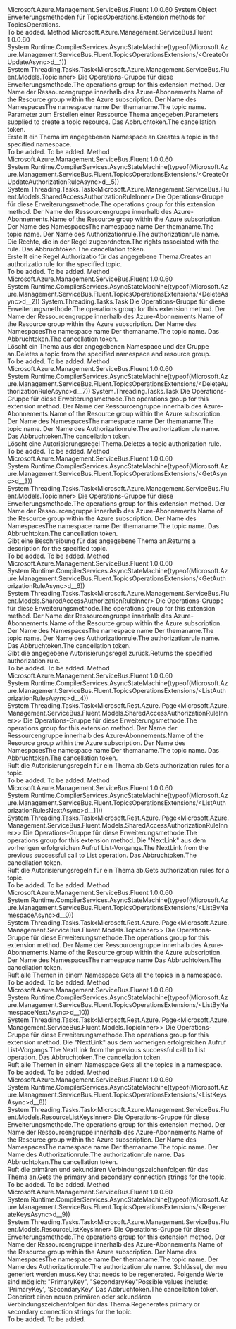<Type Name="TopicsOperationsExtensions" FullName="Microsoft.Azure.Management.ServiceBus.Fluent.TopicsOperationsExtensions">
  <TypeSignature Language="C#" Value="public static class TopicsOperationsExtensions" />
  <TypeSignature Language="ILAsm" Value=".class public auto ansi abstract sealed beforefieldinit TopicsOperationsExtensions extends System.Object" />
  <TypeSignature Language="DocId" Value="T:Microsoft.Azure.Management.ServiceBus.Fluent.TopicsOperationsExtensions" />
  <TypeSignature Language="VB.NET" Value="Public Module TopicsOperationsExtensions" />
  <TypeSignature Language="F#" Value="type TopicsOperationsExtensions = class" />
  <AssemblyInfo>
    <AssemblyName>Microsoft.Azure.Management.ServiceBus.Fluent</AssemblyName>
    <AssemblyVersion>1.0.0.60</AssemblyVersion>
  </AssemblyInfo>
  <Base>
    <BaseTypeName>System.Object</BaseTypeName>
  </Base>
  <Interfaces />
  <Docs>
    <summary>
            <span data-ttu-id="acc15-101">Erweiterungsmethoden für TopicsOperations.</span><span class="sxs-lookup"><span data-stu-id="acc15-101">Extension methods for TopicsOperations.</span></span>
            </summary>
    <remarks>To be added.</remarks>
  </Docs>
  <Members>
    <Member MemberName="CreateOrUpdateAsync">
      <MemberSignature Language="C#" Value="public static System.Threading.Tasks.Task&lt;Microsoft.Azure.Management.ServiceBus.Fluent.Models.TopicInner&gt; CreateOrUpdateAsync (this Microsoft.Azure.Management.ServiceBus.Fluent.ITopicsOperations operations, string resourceGroupName, string namespaceName, string topicName, Microsoft.Azure.Management.ServiceBus.Fluent.Models.TopicInner parameters, System.Threading.CancellationToken cancellationToken = null);" />
      <MemberSignature Language="ILAsm" Value=".method public static hidebysig class System.Threading.Tasks.Task`1&lt;class Microsoft.Azure.Management.ServiceBus.Fluent.Models.TopicInner&gt; CreateOrUpdateAsync(class Microsoft.Azure.Management.ServiceBus.Fluent.ITopicsOperations operations, string resourceGroupName, string namespaceName, string topicName, class Microsoft.Azure.Management.ServiceBus.Fluent.Models.TopicInner parameters, valuetype System.Threading.CancellationToken cancellationToken) cil managed" />
      <MemberSignature Language="DocId" Value="M:Microsoft.Azure.Management.ServiceBus.Fluent.TopicsOperationsExtensions.CreateOrUpdateAsync(Microsoft.Azure.Management.ServiceBus.Fluent.ITopicsOperations,System.String,System.String,System.String,Microsoft.Azure.Management.ServiceBus.Fluent.Models.TopicInner,System.Threading.CancellationToken)" />
      <MemberSignature Language="F#" Value="static member CreateOrUpdateAsync : Microsoft.Azure.Management.ServiceBus.Fluent.ITopicsOperations * string * string * string * Microsoft.Azure.Management.ServiceBus.Fluent.Models.TopicInner * System.Threading.CancellationToken -&gt; System.Threading.Tasks.Task&lt;Microsoft.Azure.Management.ServiceBus.Fluent.Models.TopicInner&gt;" Usage="Microsoft.Azure.Management.ServiceBus.Fluent.TopicsOperationsExtensions.CreateOrUpdateAsync (operations, resourceGroupName, namespaceName, topicName, parameters, cancellationToken)" />
      <MemberType>Method</MemberType>
      <AssemblyInfo>
        <AssemblyName>Microsoft.Azure.Management.ServiceBus.Fluent</AssemblyName>
        <AssemblyVersion>1.0.0.60</AssemblyVersion>
      </AssemblyInfo>
      <Attributes>
        <Attribute>
          <AttributeName>System.Runtime.CompilerServices.AsyncStateMachine(typeof(Microsoft.Azure.Management.ServiceBus.Fluent.TopicsOperationsExtensions/&lt;CreateOrUpdateAsync&gt;d__1))</AttributeName>
        </Attribute>
      </Attributes>
      <ReturnValue>
        <ReturnType>System.Threading.Tasks.Task&lt;Microsoft.Azure.Management.ServiceBus.Fluent.Models.TopicInner&gt;</ReturnType>
      </ReturnValue>
      <Parameters>
        <Parameter Name="operations" Type="Microsoft.Azure.Management.ServiceBus.Fluent.ITopicsOperations" RefType="this" />
        <Parameter Name="resourceGroupName" Type="System.String" />
        <Parameter Name="namespaceName" Type="System.String" />
        <Parameter Name="topicName" Type="System.String" />
        <Parameter Name="parameters" Type="Microsoft.Azure.Management.ServiceBus.Fluent.Models.TopicInner" />
        <Parameter Name="cancellationToken" Type="System.Threading.CancellationToken" />
      </Parameters>
      <Docs>
        <param name="operations">
            <span data-ttu-id="acc15-102">Die Operations-Gruppe für diese Erweiterungsmethode.</span><span class="sxs-lookup"><span data-stu-id="acc15-102">The operations group for this extension method.</span></span>
            </param>
        <param name="resourceGroupName">
            <span data-ttu-id="acc15-103">Der Name der Ressourcengruppe innerhalb des Azure-Abonnements.</span><span class="sxs-lookup"><span data-stu-id="acc15-103">Name of the Resource group within the Azure subscription.</span></span>
            </param>
        <param name="namespaceName">
            <span data-ttu-id="acc15-104">Der Name des Namespaces</span><span class="sxs-lookup"><span data-stu-id="acc15-104">The namespace name</span></span>
            </param>
        <param name="topicName">
            <span data-ttu-id="acc15-105">Der themaname.</span><span class="sxs-lookup"><span data-stu-id="acc15-105">The topic name.</span></span>
            </param>
        <param name="parameters">
            <span data-ttu-id="acc15-106">Parameter zum Erstellen einer Ressource Thema angegeben.</span><span class="sxs-lookup"><span data-stu-id="acc15-106">Parameters supplied to create a topic resource.</span></span>
            </param>
        <param name="cancellationToken">
            <span data-ttu-id="acc15-107">Das Abbruchtoken.</span><span class="sxs-lookup"><span data-stu-id="acc15-107">The cancellation token.</span></span>
            </param>
        <summary>
            <span data-ttu-id="acc15-108">Erstellt ein Thema im angegebenen Namespace an.</span><span class="sxs-lookup"><span data-stu-id="acc15-108">Creates a topic in the specified namespace.</span></span>
            <see href="https://msdn.microsoft.com/en-us/library/azure/mt639409.aspx" /></summary>
        <returns>To be added.</returns>
        <remarks>To be added.</remarks>
      </Docs>
    </Member>
    <Member MemberName="CreateOrUpdateAuthorizationRuleAsync">
      <MemberSignature Language="C#" Value="public static System.Threading.Tasks.Task&lt;Microsoft.Azure.Management.ServiceBus.Fluent.Models.SharedAccessAuthorizationRuleInner&gt; CreateOrUpdateAuthorizationRuleAsync (this Microsoft.Azure.Management.ServiceBus.Fluent.ITopicsOperations operations, string resourceGroupName, string namespaceName, string topicName, string authorizationRuleName, System.Collections.Generic.IList&lt;Nullable&lt;Microsoft.Azure.Management.ServiceBus.Fluent.Models.AccessRights&gt;&gt; rights, System.Threading.CancellationToken cancellationToken = null);" />
      <MemberSignature Language="ILAsm" Value=".method public static hidebysig class System.Threading.Tasks.Task`1&lt;class Microsoft.Azure.Management.ServiceBus.Fluent.Models.SharedAccessAuthorizationRuleInner&gt; CreateOrUpdateAuthorizationRuleAsync(class Microsoft.Azure.Management.ServiceBus.Fluent.ITopicsOperations operations, string resourceGroupName, string namespaceName, string topicName, string authorizationRuleName, class System.Collections.Generic.IList`1&lt;valuetype System.Nullable`1&lt;valuetype Microsoft.Azure.Management.ServiceBus.Fluent.Models.AccessRights&gt;&gt; rights, valuetype System.Threading.CancellationToken cancellationToken) cil managed" />
      <MemberSignature Language="DocId" Value="M:Microsoft.Azure.Management.ServiceBus.Fluent.TopicsOperationsExtensions.CreateOrUpdateAuthorizationRuleAsync(Microsoft.Azure.Management.ServiceBus.Fluent.ITopicsOperations,System.String,System.String,System.String,System.String,System.Collections.Generic.IList{System.Nullable{Microsoft.Azure.Management.ServiceBus.Fluent.Models.AccessRights}},System.Threading.CancellationToken)" />
      <MemberSignature Language="F#" Value="static member CreateOrUpdateAuthorizationRuleAsync : Microsoft.Azure.Management.ServiceBus.Fluent.ITopicsOperations * string * string * string * string * System.Collections.Generic.IList&lt;Nullable&lt;Microsoft.Azure.Management.ServiceBus.Fluent.Models.AccessRights&gt;&gt; * System.Threading.CancellationToken -&gt; System.Threading.Tasks.Task&lt;Microsoft.Azure.Management.ServiceBus.Fluent.Models.SharedAccessAuthorizationRuleInner&gt;" Usage="Microsoft.Azure.Management.ServiceBus.Fluent.TopicsOperationsExtensions.CreateOrUpdateAuthorizationRuleAsync (operations, resourceGroupName, namespaceName, topicName, authorizationRuleName, rights, cancellationToken)" />
      <MemberType>Method</MemberType>
      <AssemblyInfo>
        <AssemblyName>Microsoft.Azure.Management.ServiceBus.Fluent</AssemblyName>
        <AssemblyVersion>1.0.0.60</AssemblyVersion>
      </AssemblyInfo>
      <Attributes>
        <Attribute>
          <AttributeName>System.Runtime.CompilerServices.AsyncStateMachine(typeof(Microsoft.Azure.Management.ServiceBus.Fluent.TopicsOperationsExtensions/&lt;CreateOrUpdateAuthorizationRuleAsync&gt;d__5))</AttributeName>
        </Attribute>
      </Attributes>
      <ReturnValue>
        <ReturnType>System.Threading.Tasks.Task&lt;Microsoft.Azure.Management.ServiceBus.Fluent.Models.SharedAccessAuthorizationRuleInner&gt;</ReturnType>
      </ReturnValue>
      <Parameters>
        <Parameter Name="operations" Type="Microsoft.Azure.Management.ServiceBus.Fluent.ITopicsOperations" RefType="this" />
        <Parameter Name="resourceGroupName" Type="System.String" />
        <Parameter Name="namespaceName" Type="System.String" />
        <Parameter Name="topicName" Type="System.String" />
        <Parameter Name="authorizationRuleName" Type="System.String" />
        <Parameter Name="rights" Type="System.Collections.Generic.IList&lt;System.Nullable&lt;Microsoft.Azure.Management.ServiceBus.Fluent.Models.AccessRights&gt;&gt;" />
        <Parameter Name="cancellationToken" Type="System.Threading.CancellationToken" />
      </Parameters>
      <Docs>
        <param name="operations">
            <span data-ttu-id="acc15-109">Die Operations-Gruppe für diese Erweiterungsmethode.</span><span class="sxs-lookup"><span data-stu-id="acc15-109">The operations group for this extension method.</span></span>
            </param>
        <param name="resourceGroupName">
            <span data-ttu-id="acc15-110">Der Name der Ressourcengruppe innerhalb des Azure-Abonnements.</span><span class="sxs-lookup"><span data-stu-id="acc15-110">Name of the Resource group within the Azure subscription.</span></span>
            </param>
        <param name="namespaceName">
            <span data-ttu-id="acc15-111">Der Name des Namespaces</span><span class="sxs-lookup"><span data-stu-id="acc15-111">The namespace name</span></span>
            </param>
        <param name="topicName">
            <span data-ttu-id="acc15-112">Der themaname.</span><span class="sxs-lookup"><span data-stu-id="acc15-112">The topic name.</span></span>
            </param>
        <param name="authorizationRuleName">
            <span data-ttu-id="acc15-113">Der Name des Authorizationrule.</span><span class="sxs-lookup"><span data-stu-id="acc15-113">The authorizationrule name.</span></span>
            </param>
        <param name="rights">
            <span data-ttu-id="acc15-114">Die Rechte, die in der Regel zugeordneten.</span><span class="sxs-lookup"><span data-stu-id="acc15-114">The rights associated with the rule.</span></span>
            </param>
        <param name="cancellationToken">
            <span data-ttu-id="acc15-115">Das Abbruchtoken.</span><span class="sxs-lookup"><span data-stu-id="acc15-115">The cancellation token.</span></span>
            </param>
        <summary>
            <span data-ttu-id="acc15-116">Erstellt eine Regel Authorizatio für das angegebene Thema.</span><span class="sxs-lookup"><span data-stu-id="acc15-116">Creates an authorizatio rule for the specified topic.</span></span>
            <see href="https://msdn.microsoft.com/en-us/library/azure/mt720678.aspx" /></summary>
        <returns>To be added.</returns>
        <remarks>To be added.</remarks>
      </Docs>
    </Member>
    <Member MemberName="DeleteAsync">
      <MemberSignature Language="C#" Value="public static System.Threading.Tasks.Task DeleteAsync (this Microsoft.Azure.Management.ServiceBus.Fluent.ITopicsOperations operations, string resourceGroupName, string namespaceName, string topicName, System.Threading.CancellationToken cancellationToken = null);" />
      <MemberSignature Language="ILAsm" Value=".method public static hidebysig class System.Threading.Tasks.Task DeleteAsync(class Microsoft.Azure.Management.ServiceBus.Fluent.ITopicsOperations operations, string resourceGroupName, string namespaceName, string topicName, valuetype System.Threading.CancellationToken cancellationToken) cil managed" />
      <MemberSignature Language="DocId" Value="M:Microsoft.Azure.Management.ServiceBus.Fluent.TopicsOperationsExtensions.DeleteAsync(Microsoft.Azure.Management.ServiceBus.Fluent.ITopicsOperations,System.String,System.String,System.String,System.Threading.CancellationToken)" />
      <MemberSignature Language="F#" Value="static member DeleteAsync : Microsoft.Azure.Management.ServiceBus.Fluent.ITopicsOperations * string * string * string * System.Threading.CancellationToken -&gt; System.Threading.Tasks.Task" Usage="Microsoft.Azure.Management.ServiceBus.Fluent.TopicsOperationsExtensions.DeleteAsync (operations, resourceGroupName, namespaceName, topicName, cancellationToken)" />
      <MemberType>Method</MemberType>
      <AssemblyInfo>
        <AssemblyName>Microsoft.Azure.Management.ServiceBus.Fluent</AssemblyName>
        <AssemblyVersion>1.0.0.60</AssemblyVersion>
      </AssemblyInfo>
      <Attributes>
        <Attribute>
          <AttributeName>System.Runtime.CompilerServices.AsyncStateMachine(typeof(Microsoft.Azure.Management.ServiceBus.Fluent.TopicsOperationsExtensions/&lt;DeleteAsync&gt;d__2))</AttributeName>
        </Attribute>
      </Attributes>
      <ReturnValue>
        <ReturnType>System.Threading.Tasks.Task</ReturnType>
      </ReturnValue>
      <Parameters>
        <Parameter Name="operations" Type="Microsoft.Azure.Management.ServiceBus.Fluent.ITopicsOperations" RefType="this" />
        <Parameter Name="resourceGroupName" Type="System.String" />
        <Parameter Name="namespaceName" Type="System.String" />
        <Parameter Name="topicName" Type="System.String" />
        <Parameter Name="cancellationToken" Type="System.Threading.CancellationToken" />
      </Parameters>
      <Docs>
        <param name="operations">
            <span data-ttu-id="acc15-117">Die Operations-Gruppe für diese Erweiterungsmethode.</span><span class="sxs-lookup"><span data-stu-id="acc15-117">The operations group for this extension method.</span></span>
            </param>
        <param name="resourceGroupName">
            <span data-ttu-id="acc15-118">Der Name der Ressourcengruppe innerhalb des Azure-Abonnements.</span><span class="sxs-lookup"><span data-stu-id="acc15-118">Name of the Resource group within the Azure subscription.</span></span>
            </param>
        <param name="namespaceName">
            <span data-ttu-id="acc15-119">Der Name des Namespaces</span><span class="sxs-lookup"><span data-stu-id="acc15-119">The namespace name</span></span>
            </param>
        <param name="topicName">
            <span data-ttu-id="acc15-120">Der themaname.</span><span class="sxs-lookup"><span data-stu-id="acc15-120">The topic name.</span></span>
            </param>
        <param name="cancellationToken">
            <span data-ttu-id="acc15-121">Das Abbruchtoken.</span><span class="sxs-lookup"><span data-stu-id="acc15-121">The cancellation token.</span></span>
            </param>
        <summary>
            <span data-ttu-id="acc15-122">Löscht ein Thema aus der angegebenen Namespace und der Gruppe an.</span><span class="sxs-lookup"><span data-stu-id="acc15-122">Deletes a topic from the specified namespace and resource group.</span></span>
            <see href="https://msdn.microsoft.com/en-us/library/azure/mt639404.aspx" /></summary>
        <returns>To be added.</returns>
        <remarks>To be added.</remarks>
      </Docs>
    </Member>
    <Member MemberName="DeleteAuthorizationRuleAsync">
      <MemberSignature Language="C#" Value="public static System.Threading.Tasks.Task DeleteAuthorizationRuleAsync (this Microsoft.Azure.Management.ServiceBus.Fluent.ITopicsOperations operations, string resourceGroupName, string namespaceName, string topicName, string authorizationRuleName, System.Threading.CancellationToken cancellationToken = null);" />
      <MemberSignature Language="ILAsm" Value=".method public static hidebysig class System.Threading.Tasks.Task DeleteAuthorizationRuleAsync(class Microsoft.Azure.Management.ServiceBus.Fluent.ITopicsOperations operations, string resourceGroupName, string namespaceName, string topicName, string authorizationRuleName, valuetype System.Threading.CancellationToken cancellationToken) cil managed" />
      <MemberSignature Language="DocId" Value="M:Microsoft.Azure.Management.ServiceBus.Fluent.TopicsOperationsExtensions.DeleteAuthorizationRuleAsync(Microsoft.Azure.Management.ServiceBus.Fluent.ITopicsOperations,System.String,System.String,System.String,System.String,System.Threading.CancellationToken)" />
      <MemberSignature Language="F#" Value="static member DeleteAuthorizationRuleAsync : Microsoft.Azure.Management.ServiceBus.Fluent.ITopicsOperations * string * string * string * string * System.Threading.CancellationToken -&gt; System.Threading.Tasks.Task" Usage="Microsoft.Azure.Management.ServiceBus.Fluent.TopicsOperationsExtensions.DeleteAuthorizationRuleAsync (operations, resourceGroupName, namespaceName, topicName, authorizationRuleName, cancellationToken)" />
      <MemberType>Method</MemberType>
      <AssemblyInfo>
        <AssemblyName>Microsoft.Azure.Management.ServiceBus.Fluent</AssemblyName>
        <AssemblyVersion>1.0.0.60</AssemblyVersion>
      </AssemblyInfo>
      <Attributes>
        <Attribute>
          <AttributeName>System.Runtime.CompilerServices.AsyncStateMachine(typeof(Microsoft.Azure.Management.ServiceBus.Fluent.TopicsOperationsExtensions/&lt;DeleteAuthorizationRuleAsync&gt;d__7))</AttributeName>
        </Attribute>
      </Attributes>
      <ReturnValue>
        <ReturnType>System.Threading.Tasks.Task</ReturnType>
      </ReturnValue>
      <Parameters>
        <Parameter Name="operations" Type="Microsoft.Azure.Management.ServiceBus.Fluent.ITopicsOperations" RefType="this" />
        <Parameter Name="resourceGroupName" Type="System.String" />
        <Parameter Name="namespaceName" Type="System.String" />
        <Parameter Name="topicName" Type="System.String" />
        <Parameter Name="authorizationRuleName" Type="System.String" />
        <Parameter Name="cancellationToken" Type="System.Threading.CancellationToken" />
      </Parameters>
      <Docs>
        <param name="operations">
            <span data-ttu-id="acc15-123">Die Operations-Gruppe für diese Erweiterungsmethode.</span><span class="sxs-lookup"><span data-stu-id="acc15-123">The operations group for this extension method.</span></span>
            </param>
        <param name="resourceGroupName">
            <span data-ttu-id="acc15-124">Der Name der Ressourcengruppe innerhalb des Azure-Abonnements.</span><span class="sxs-lookup"><span data-stu-id="acc15-124">Name of the Resource group within the Azure subscription.</span></span>
            </param>
        <param name="namespaceName">
            <span data-ttu-id="acc15-125">Der Name des Namespaces</span><span class="sxs-lookup"><span data-stu-id="acc15-125">The namespace name</span></span>
            </param>
        <param name="topicName">
            <span data-ttu-id="acc15-126">Der themaname.</span><span class="sxs-lookup"><span data-stu-id="acc15-126">The topic name.</span></span>
            </param>
        <param name="authorizationRuleName">
            <span data-ttu-id="acc15-127">Der Name des Authorizationrule.</span><span class="sxs-lookup"><span data-stu-id="acc15-127">The authorizationrule name.</span></span>
            </param>
        <param name="cancellationToken">
            <span data-ttu-id="acc15-128">Das Abbruchtoken.</span><span class="sxs-lookup"><span data-stu-id="acc15-128">The cancellation token.</span></span>
            </param>
        <summary>
            <span data-ttu-id="acc15-129">Löscht eine Autorisierungsregel Thema.</span><span class="sxs-lookup"><span data-stu-id="acc15-129">Deletes a topic authorization rule.</span></span>
            <see href="https://msdn.microsoft.com/en-us/library/azure/mt720681.aspx" /></summary>
        <returns>To be added.</returns>
        <remarks>To be added.</remarks>
      </Docs>
    </Member>
    <Member MemberName="GetAsync">
      <MemberSignature Language="C#" Value="public static System.Threading.Tasks.Task&lt;Microsoft.Azure.Management.ServiceBus.Fluent.Models.TopicInner&gt; GetAsync (this Microsoft.Azure.Management.ServiceBus.Fluent.ITopicsOperations operations, string resourceGroupName, string namespaceName, string topicName, System.Threading.CancellationToken cancellationToken = null);" />
      <MemberSignature Language="ILAsm" Value=".method public static hidebysig class System.Threading.Tasks.Task`1&lt;class Microsoft.Azure.Management.ServiceBus.Fluent.Models.TopicInner&gt; GetAsync(class Microsoft.Azure.Management.ServiceBus.Fluent.ITopicsOperations operations, string resourceGroupName, string namespaceName, string topicName, valuetype System.Threading.CancellationToken cancellationToken) cil managed" />
      <MemberSignature Language="DocId" Value="M:Microsoft.Azure.Management.ServiceBus.Fluent.TopicsOperationsExtensions.GetAsync(Microsoft.Azure.Management.ServiceBus.Fluent.ITopicsOperations,System.String,System.String,System.String,System.Threading.CancellationToken)" />
      <MemberSignature Language="F#" Value="static member GetAsync : Microsoft.Azure.Management.ServiceBus.Fluent.ITopicsOperations * string * string * string * System.Threading.CancellationToken -&gt; System.Threading.Tasks.Task&lt;Microsoft.Azure.Management.ServiceBus.Fluent.Models.TopicInner&gt;" Usage="Microsoft.Azure.Management.ServiceBus.Fluent.TopicsOperationsExtensions.GetAsync (operations, resourceGroupName, namespaceName, topicName, cancellationToken)" />
      <MemberType>Method</MemberType>
      <AssemblyInfo>
        <AssemblyName>Microsoft.Azure.Management.ServiceBus.Fluent</AssemblyName>
        <AssemblyVersion>1.0.0.60</AssemblyVersion>
      </AssemblyInfo>
      <Attributes>
        <Attribute>
          <AttributeName>System.Runtime.CompilerServices.AsyncStateMachine(typeof(Microsoft.Azure.Management.ServiceBus.Fluent.TopicsOperationsExtensions/&lt;GetAsync&gt;d__3))</AttributeName>
        </Attribute>
      </Attributes>
      <ReturnValue>
        <ReturnType>System.Threading.Tasks.Task&lt;Microsoft.Azure.Management.ServiceBus.Fluent.Models.TopicInner&gt;</ReturnType>
      </ReturnValue>
      <Parameters>
        <Parameter Name="operations" Type="Microsoft.Azure.Management.ServiceBus.Fluent.ITopicsOperations" RefType="this" />
        <Parameter Name="resourceGroupName" Type="System.String" />
        <Parameter Name="namespaceName" Type="System.String" />
        <Parameter Name="topicName" Type="System.String" />
        <Parameter Name="cancellationToken" Type="System.Threading.CancellationToken" />
      </Parameters>
      <Docs>
        <param name="operations">
            <span data-ttu-id="acc15-130">Die Operations-Gruppe für diese Erweiterungsmethode.</span><span class="sxs-lookup"><span data-stu-id="acc15-130">The operations group for this extension method.</span></span>
            </param>
        <param name="resourceGroupName">
            <span data-ttu-id="acc15-131">Der Name der Ressourcengruppe innerhalb des Azure-Abonnements.</span><span class="sxs-lookup"><span data-stu-id="acc15-131">Name of the Resource group within the Azure subscription.</span></span>
            </param>
        <param name="namespaceName">
            <span data-ttu-id="acc15-132">Der Name des Namespaces</span><span class="sxs-lookup"><span data-stu-id="acc15-132">The namespace name</span></span>
            </param>
        <param name="topicName">
            <span data-ttu-id="acc15-133">Der themaname.</span><span class="sxs-lookup"><span data-stu-id="acc15-133">The topic name.</span></span>
            </param>
        <param name="cancellationToken">
            <span data-ttu-id="acc15-134">Das Abbruchtoken.</span><span class="sxs-lookup"><span data-stu-id="acc15-134">The cancellation token.</span></span>
            </param>
        <summary>
            <span data-ttu-id="acc15-135">Gibt eine Beschreibung für das angegebene Thema an.</span><span class="sxs-lookup"><span data-stu-id="acc15-135">Returns a description for the specified topic.</span></span>
            <see href="https://msdn.microsoft.com/en-us/library/azure/mt639399.aspx" /></summary>
        <returns>To be added.</returns>
        <remarks>To be added.</remarks>
      </Docs>
    </Member>
    <Member MemberName="GetAuthorizationRuleAsync">
      <MemberSignature Language="C#" Value="public static System.Threading.Tasks.Task&lt;Microsoft.Azure.Management.ServiceBus.Fluent.Models.SharedAccessAuthorizationRuleInner&gt; GetAuthorizationRuleAsync (this Microsoft.Azure.Management.ServiceBus.Fluent.ITopicsOperations operations, string resourceGroupName, string namespaceName, string topicName, string authorizationRuleName, System.Threading.CancellationToken cancellationToken = null);" />
      <MemberSignature Language="ILAsm" Value=".method public static hidebysig class System.Threading.Tasks.Task`1&lt;class Microsoft.Azure.Management.ServiceBus.Fluent.Models.SharedAccessAuthorizationRuleInner&gt; GetAuthorizationRuleAsync(class Microsoft.Azure.Management.ServiceBus.Fluent.ITopicsOperations operations, string resourceGroupName, string namespaceName, string topicName, string authorizationRuleName, valuetype System.Threading.CancellationToken cancellationToken) cil managed" />
      <MemberSignature Language="DocId" Value="M:Microsoft.Azure.Management.ServiceBus.Fluent.TopicsOperationsExtensions.GetAuthorizationRuleAsync(Microsoft.Azure.Management.ServiceBus.Fluent.ITopicsOperations,System.String,System.String,System.String,System.String,System.Threading.CancellationToken)" />
      <MemberSignature Language="F#" Value="static member GetAuthorizationRuleAsync : Microsoft.Azure.Management.ServiceBus.Fluent.ITopicsOperations * string * string * string * string * System.Threading.CancellationToken -&gt; System.Threading.Tasks.Task&lt;Microsoft.Azure.Management.ServiceBus.Fluent.Models.SharedAccessAuthorizationRuleInner&gt;" Usage="Microsoft.Azure.Management.ServiceBus.Fluent.TopicsOperationsExtensions.GetAuthorizationRuleAsync (operations, resourceGroupName, namespaceName, topicName, authorizationRuleName, cancellationToken)" />
      <MemberType>Method</MemberType>
      <AssemblyInfo>
        <AssemblyName>Microsoft.Azure.Management.ServiceBus.Fluent</AssemblyName>
        <AssemblyVersion>1.0.0.60</AssemblyVersion>
      </AssemblyInfo>
      <Attributes>
        <Attribute>
          <AttributeName>System.Runtime.CompilerServices.AsyncStateMachine(typeof(Microsoft.Azure.Management.ServiceBus.Fluent.TopicsOperationsExtensions/&lt;GetAuthorizationRuleAsync&gt;d__6))</AttributeName>
        </Attribute>
      </Attributes>
      <ReturnValue>
        <ReturnType>System.Threading.Tasks.Task&lt;Microsoft.Azure.Management.ServiceBus.Fluent.Models.SharedAccessAuthorizationRuleInner&gt;</ReturnType>
      </ReturnValue>
      <Parameters>
        <Parameter Name="operations" Type="Microsoft.Azure.Management.ServiceBus.Fluent.ITopicsOperations" RefType="this" />
        <Parameter Name="resourceGroupName" Type="System.String" />
        <Parameter Name="namespaceName" Type="System.String" />
        <Parameter Name="topicName" Type="System.String" />
        <Parameter Name="authorizationRuleName" Type="System.String" />
        <Parameter Name="cancellationToken" Type="System.Threading.CancellationToken" />
      </Parameters>
      <Docs>
        <param name="operations">
            <span data-ttu-id="acc15-136">Die Operations-Gruppe für diese Erweiterungsmethode.</span><span class="sxs-lookup"><span data-stu-id="acc15-136">The operations group for this extension method.</span></span>
            </param>
        <param name="resourceGroupName">
            <span data-ttu-id="acc15-137">Der Name der Ressourcengruppe innerhalb des Azure-Abonnements.</span><span class="sxs-lookup"><span data-stu-id="acc15-137">Name of the Resource group within the Azure subscription.</span></span>
            </param>
        <param name="namespaceName">
            <span data-ttu-id="acc15-138">Der Name des Namespaces</span><span class="sxs-lookup"><span data-stu-id="acc15-138">The namespace name</span></span>
            </param>
        <param name="topicName">
            <span data-ttu-id="acc15-139">Der themaname.</span><span class="sxs-lookup"><span data-stu-id="acc15-139">The topic name.</span></span>
            </param>
        <param name="authorizationRuleName">
            <span data-ttu-id="acc15-140">Der Name des Authorizationrule.</span><span class="sxs-lookup"><span data-stu-id="acc15-140">The authorizationrule name.</span></span>
            </param>
        <param name="cancellationToken">
            <span data-ttu-id="acc15-141">Das Abbruchtoken.</span><span class="sxs-lookup"><span data-stu-id="acc15-141">The cancellation token.</span></span>
            </param>
        <summary>
            <span data-ttu-id="acc15-142">Gibt die angegebene Autorisierungsregel zurück.</span><span class="sxs-lookup"><span data-stu-id="acc15-142">Returns the specified authorization rule.</span></span>
            <see href="https://msdn.microsoft.com/en-us/library/azure/mt720676.aspx" /></summary>
        <returns>To be added.</returns>
        <remarks>To be added.</remarks>
      </Docs>
    </Member>
    <Member MemberName="ListAuthorizationRulesAsync">
      <MemberSignature Language="C#" Value="public static System.Threading.Tasks.Task&lt;Microsoft.Rest.Azure.IPage&lt;Microsoft.Azure.Management.ServiceBus.Fluent.Models.SharedAccessAuthorizationRuleInner&gt;&gt; ListAuthorizationRulesAsync (this Microsoft.Azure.Management.ServiceBus.Fluent.ITopicsOperations operations, string resourceGroupName, string namespaceName, string topicName, System.Threading.CancellationToken cancellationToken = null);" />
      <MemberSignature Language="ILAsm" Value=".method public static hidebysig class System.Threading.Tasks.Task`1&lt;class Microsoft.Rest.Azure.IPage`1&lt;class Microsoft.Azure.Management.ServiceBus.Fluent.Models.SharedAccessAuthorizationRuleInner&gt;&gt; ListAuthorizationRulesAsync(class Microsoft.Azure.Management.ServiceBus.Fluent.ITopicsOperations operations, string resourceGroupName, string namespaceName, string topicName, valuetype System.Threading.CancellationToken cancellationToken) cil managed" />
      <MemberSignature Language="DocId" Value="M:Microsoft.Azure.Management.ServiceBus.Fluent.TopicsOperationsExtensions.ListAuthorizationRulesAsync(Microsoft.Azure.Management.ServiceBus.Fluent.ITopicsOperations,System.String,System.String,System.String,System.Threading.CancellationToken)" />
      <MemberSignature Language="F#" Value="static member ListAuthorizationRulesAsync : Microsoft.Azure.Management.ServiceBus.Fluent.ITopicsOperations * string * string * string * System.Threading.CancellationToken -&gt; System.Threading.Tasks.Task&lt;Microsoft.Rest.Azure.IPage&lt;Microsoft.Azure.Management.ServiceBus.Fluent.Models.SharedAccessAuthorizationRuleInner&gt;&gt;" Usage="Microsoft.Azure.Management.ServiceBus.Fluent.TopicsOperationsExtensions.ListAuthorizationRulesAsync (operations, resourceGroupName, namespaceName, topicName, cancellationToken)" />
      <MemberType>Method</MemberType>
      <AssemblyInfo>
        <AssemblyName>Microsoft.Azure.Management.ServiceBus.Fluent</AssemblyName>
        <AssemblyVersion>1.0.0.60</AssemblyVersion>
      </AssemblyInfo>
      <Attributes>
        <Attribute>
          <AttributeName>System.Runtime.CompilerServices.AsyncStateMachine(typeof(Microsoft.Azure.Management.ServiceBus.Fluent.TopicsOperationsExtensions/&lt;ListAuthorizationRulesAsync&gt;d__4))</AttributeName>
        </Attribute>
      </Attributes>
      <ReturnValue>
        <ReturnType>System.Threading.Tasks.Task&lt;Microsoft.Rest.Azure.IPage&lt;Microsoft.Azure.Management.ServiceBus.Fluent.Models.SharedAccessAuthorizationRuleInner&gt;&gt;</ReturnType>
      </ReturnValue>
      <Parameters>
        <Parameter Name="operations" Type="Microsoft.Azure.Management.ServiceBus.Fluent.ITopicsOperations" RefType="this" />
        <Parameter Name="resourceGroupName" Type="System.String" />
        <Parameter Name="namespaceName" Type="System.String" />
        <Parameter Name="topicName" Type="System.String" />
        <Parameter Name="cancellationToken" Type="System.Threading.CancellationToken" />
      </Parameters>
      <Docs>
        <param name="operations">
            <span data-ttu-id="acc15-143">Die Operations-Gruppe für diese Erweiterungsmethode.</span><span class="sxs-lookup"><span data-stu-id="acc15-143">The operations group for this extension method.</span></span>
            </param>
        <param name="resourceGroupName">
            <span data-ttu-id="acc15-144">Der Name der Ressourcengruppe innerhalb des Azure-Abonnements.</span><span class="sxs-lookup"><span data-stu-id="acc15-144">Name of the Resource group within the Azure subscription.</span></span>
            </param>
        <param name="namespaceName">
            <span data-ttu-id="acc15-145">Der Name des Namespaces</span><span class="sxs-lookup"><span data-stu-id="acc15-145">The namespace name</span></span>
            </param>
        <param name="topicName">
            <span data-ttu-id="acc15-146">Der themaname.</span><span class="sxs-lookup"><span data-stu-id="acc15-146">The topic name.</span></span>
            </param>
        <param name="cancellationToken">
            <span data-ttu-id="acc15-147">Das Abbruchtoken.</span><span class="sxs-lookup"><span data-stu-id="acc15-147">The cancellation token.</span></span>
            </param>
        <summary>
            <span data-ttu-id="acc15-148">Ruft die Autorisierungsregeln für ein Thema ab.</span><span class="sxs-lookup"><span data-stu-id="acc15-148">Gets authorization rules for a topic.</span></span>
            <see href="https://msdn.microsoft.com/en-us/library/azure/mt720681.aspx" /></summary>
        <returns>To be added.</returns>
        <remarks>To be added.</remarks>
      </Docs>
    </Member>
    <Member MemberName="ListAuthorizationRulesNextAsync">
      <MemberSignature Language="C#" Value="public static System.Threading.Tasks.Task&lt;Microsoft.Rest.Azure.IPage&lt;Microsoft.Azure.Management.ServiceBus.Fluent.Models.SharedAccessAuthorizationRuleInner&gt;&gt; ListAuthorizationRulesNextAsync (this Microsoft.Azure.Management.ServiceBus.Fluent.ITopicsOperations operations, string nextPageLink, System.Threading.CancellationToken cancellationToken = null);" />
      <MemberSignature Language="ILAsm" Value=".method public static hidebysig class System.Threading.Tasks.Task`1&lt;class Microsoft.Rest.Azure.IPage`1&lt;class Microsoft.Azure.Management.ServiceBus.Fluent.Models.SharedAccessAuthorizationRuleInner&gt;&gt; ListAuthorizationRulesNextAsync(class Microsoft.Azure.Management.ServiceBus.Fluent.ITopicsOperations operations, string nextPageLink, valuetype System.Threading.CancellationToken cancellationToken) cil managed" />
      <MemberSignature Language="DocId" Value="M:Microsoft.Azure.Management.ServiceBus.Fluent.TopicsOperationsExtensions.ListAuthorizationRulesNextAsync(Microsoft.Azure.Management.ServiceBus.Fluent.ITopicsOperations,System.String,System.Threading.CancellationToken)" />
      <MemberSignature Language="F#" Value="static member ListAuthorizationRulesNextAsync : Microsoft.Azure.Management.ServiceBus.Fluent.ITopicsOperations * string * System.Threading.CancellationToken -&gt; System.Threading.Tasks.Task&lt;Microsoft.Rest.Azure.IPage&lt;Microsoft.Azure.Management.ServiceBus.Fluent.Models.SharedAccessAuthorizationRuleInner&gt;&gt;" Usage="Microsoft.Azure.Management.ServiceBus.Fluent.TopicsOperationsExtensions.ListAuthorizationRulesNextAsync (operations, nextPageLink, cancellationToken)" />
      <MemberType>Method</MemberType>
      <AssemblyInfo>
        <AssemblyName>Microsoft.Azure.Management.ServiceBus.Fluent</AssemblyName>
        <AssemblyVersion>1.0.0.60</AssemblyVersion>
      </AssemblyInfo>
      <Attributes>
        <Attribute>
          <AttributeName>System.Runtime.CompilerServices.AsyncStateMachine(typeof(Microsoft.Azure.Management.ServiceBus.Fluent.TopicsOperationsExtensions/&lt;ListAuthorizationRulesNextAsync&gt;d__11))</AttributeName>
        </Attribute>
      </Attributes>
      <ReturnValue>
        <ReturnType>System.Threading.Tasks.Task&lt;Microsoft.Rest.Azure.IPage&lt;Microsoft.Azure.Management.ServiceBus.Fluent.Models.SharedAccessAuthorizationRuleInner&gt;&gt;</ReturnType>
      </ReturnValue>
      <Parameters>
        <Parameter Name="operations" Type="Microsoft.Azure.Management.ServiceBus.Fluent.ITopicsOperations" RefType="this" />
        <Parameter Name="nextPageLink" Type="System.String" />
        <Parameter Name="cancellationToken" Type="System.Threading.CancellationToken" />
      </Parameters>
      <Docs>
        <param name="operations">
            <span data-ttu-id="acc15-149">Die Operations-Gruppe für diese Erweiterungsmethode.</span><span class="sxs-lookup"><span data-stu-id="acc15-149">The operations group for this extension method.</span></span>
            </param>
        <param name="nextPageLink">
            <span data-ttu-id="acc15-150">Die "NextLink" aus dem vorherigen erfolgreichen Aufruf List-Vorgangs.</span><span class="sxs-lookup"><span data-stu-id="acc15-150">The NextLink from the previous successful call to List operation.</span></span>
            </param>
        <param name="cancellationToken">
            <span data-ttu-id="acc15-151">Das Abbruchtoken.</span><span class="sxs-lookup"><span data-stu-id="acc15-151">The cancellation token.</span></span>
            </param>
        <summary>
            <span data-ttu-id="acc15-152">Ruft die Autorisierungsregeln für ein Thema ab.</span><span class="sxs-lookup"><span data-stu-id="acc15-152">Gets authorization rules for a topic.</span></span>
            <see href="https://msdn.microsoft.com/en-us/library/azure/mt720681.aspx" /></summary>
        <returns>To be added.</returns>
        <remarks>To be added.</remarks>
      </Docs>
    </Member>
    <Member MemberName="ListByNamespaceAsync">
      <MemberSignature Language="C#" Value="public static System.Threading.Tasks.Task&lt;Microsoft.Rest.Azure.IPage&lt;Microsoft.Azure.Management.ServiceBus.Fluent.Models.TopicInner&gt;&gt; ListByNamespaceAsync (this Microsoft.Azure.Management.ServiceBus.Fluent.ITopicsOperations operations, string resourceGroupName, string namespaceName, System.Threading.CancellationToken cancellationToken = null);" />
      <MemberSignature Language="ILAsm" Value=".method public static hidebysig class System.Threading.Tasks.Task`1&lt;class Microsoft.Rest.Azure.IPage`1&lt;class Microsoft.Azure.Management.ServiceBus.Fluent.Models.TopicInner&gt;&gt; ListByNamespaceAsync(class Microsoft.Azure.Management.ServiceBus.Fluent.ITopicsOperations operations, string resourceGroupName, string namespaceName, valuetype System.Threading.CancellationToken cancellationToken) cil managed" />
      <MemberSignature Language="DocId" Value="M:Microsoft.Azure.Management.ServiceBus.Fluent.TopicsOperationsExtensions.ListByNamespaceAsync(Microsoft.Azure.Management.ServiceBus.Fluent.ITopicsOperations,System.String,System.String,System.Threading.CancellationToken)" />
      <MemberSignature Language="F#" Value="static member ListByNamespaceAsync : Microsoft.Azure.Management.ServiceBus.Fluent.ITopicsOperations * string * string * System.Threading.CancellationToken -&gt; System.Threading.Tasks.Task&lt;Microsoft.Rest.Azure.IPage&lt;Microsoft.Azure.Management.ServiceBus.Fluent.Models.TopicInner&gt;&gt;" Usage="Microsoft.Azure.Management.ServiceBus.Fluent.TopicsOperationsExtensions.ListByNamespaceAsync (operations, resourceGroupName, namespaceName, cancellationToken)" />
      <MemberType>Method</MemberType>
      <AssemblyInfo>
        <AssemblyName>Microsoft.Azure.Management.ServiceBus.Fluent</AssemblyName>
        <AssemblyVersion>1.0.0.60</AssemblyVersion>
      </AssemblyInfo>
      <Attributes>
        <Attribute>
          <AttributeName>System.Runtime.CompilerServices.AsyncStateMachine(typeof(Microsoft.Azure.Management.ServiceBus.Fluent.TopicsOperationsExtensions/&lt;ListByNamespaceAsync&gt;d__0))</AttributeName>
        </Attribute>
      </Attributes>
      <ReturnValue>
        <ReturnType>System.Threading.Tasks.Task&lt;Microsoft.Rest.Azure.IPage&lt;Microsoft.Azure.Management.ServiceBus.Fluent.Models.TopicInner&gt;&gt;</ReturnType>
      </ReturnValue>
      <Parameters>
        <Parameter Name="operations" Type="Microsoft.Azure.Management.ServiceBus.Fluent.ITopicsOperations" RefType="this" />
        <Parameter Name="resourceGroupName" Type="System.String" />
        <Parameter Name="namespaceName" Type="System.String" />
        <Parameter Name="cancellationToken" Type="System.Threading.CancellationToken" />
      </Parameters>
      <Docs>
        <param name="operations">
            <span data-ttu-id="acc15-153">Die Operations-Gruppe für diese Erweiterungsmethode.</span><span class="sxs-lookup"><span data-stu-id="acc15-153">The operations group for this extension method.</span></span>
            </param>
        <param name="resourceGroupName">
            <span data-ttu-id="acc15-154">Der Name der Ressourcengruppe innerhalb des Azure-Abonnements.</span><span class="sxs-lookup"><span data-stu-id="acc15-154">Name of the Resource group within the Azure subscription.</span></span>
            </param>
        <param name="namespaceName">
            <span data-ttu-id="acc15-155">Der Name des Namespaces</span><span class="sxs-lookup"><span data-stu-id="acc15-155">The namespace name</span></span>
            </param>
        <param name="cancellationToken">
            <span data-ttu-id="acc15-156">Das Abbruchtoken.</span><span class="sxs-lookup"><span data-stu-id="acc15-156">The cancellation token.</span></span>
            </param>
        <summary>
            <span data-ttu-id="acc15-157">Ruft alle Themen in einem Namespace.</span><span class="sxs-lookup"><span data-stu-id="acc15-157">Gets all the topics in a namespace.</span></span>
            <see href="https://msdn.microsoft.com/en-us/library/azure/mt639388.aspx" /></summary>
        <returns>To be added.</returns>
        <remarks>To be added.</remarks>
      </Docs>
    </Member>
    <Member MemberName="ListByNamespaceNextAsync">
      <MemberSignature Language="C#" Value="public static System.Threading.Tasks.Task&lt;Microsoft.Rest.Azure.IPage&lt;Microsoft.Azure.Management.ServiceBus.Fluent.Models.TopicInner&gt;&gt; ListByNamespaceNextAsync (this Microsoft.Azure.Management.ServiceBus.Fluent.ITopicsOperations operations, string nextPageLink, System.Threading.CancellationToken cancellationToken = null);" />
      <MemberSignature Language="ILAsm" Value=".method public static hidebysig class System.Threading.Tasks.Task`1&lt;class Microsoft.Rest.Azure.IPage`1&lt;class Microsoft.Azure.Management.ServiceBus.Fluent.Models.TopicInner&gt;&gt; ListByNamespaceNextAsync(class Microsoft.Azure.Management.ServiceBus.Fluent.ITopicsOperations operations, string nextPageLink, valuetype System.Threading.CancellationToken cancellationToken) cil managed" />
      <MemberSignature Language="DocId" Value="M:Microsoft.Azure.Management.ServiceBus.Fluent.TopicsOperationsExtensions.ListByNamespaceNextAsync(Microsoft.Azure.Management.ServiceBus.Fluent.ITopicsOperations,System.String,System.Threading.CancellationToken)" />
      <MemberSignature Language="F#" Value="static member ListByNamespaceNextAsync : Microsoft.Azure.Management.ServiceBus.Fluent.ITopicsOperations * string * System.Threading.CancellationToken -&gt; System.Threading.Tasks.Task&lt;Microsoft.Rest.Azure.IPage&lt;Microsoft.Azure.Management.ServiceBus.Fluent.Models.TopicInner&gt;&gt;" Usage="Microsoft.Azure.Management.ServiceBus.Fluent.TopicsOperationsExtensions.ListByNamespaceNextAsync (operations, nextPageLink, cancellationToken)" />
      <MemberType>Method</MemberType>
      <AssemblyInfo>
        <AssemblyName>Microsoft.Azure.Management.ServiceBus.Fluent</AssemblyName>
        <AssemblyVersion>1.0.0.60</AssemblyVersion>
      </AssemblyInfo>
      <Attributes>
        <Attribute>
          <AttributeName>System.Runtime.CompilerServices.AsyncStateMachine(typeof(Microsoft.Azure.Management.ServiceBus.Fluent.TopicsOperationsExtensions/&lt;ListByNamespaceNextAsync&gt;d__10))</AttributeName>
        </Attribute>
      </Attributes>
      <ReturnValue>
        <ReturnType>System.Threading.Tasks.Task&lt;Microsoft.Rest.Azure.IPage&lt;Microsoft.Azure.Management.ServiceBus.Fluent.Models.TopicInner&gt;&gt;</ReturnType>
      </ReturnValue>
      <Parameters>
        <Parameter Name="operations" Type="Microsoft.Azure.Management.ServiceBus.Fluent.ITopicsOperations" RefType="this" />
        <Parameter Name="nextPageLink" Type="System.String" />
        <Parameter Name="cancellationToken" Type="System.Threading.CancellationToken" />
      </Parameters>
      <Docs>
        <param name="operations">
            <span data-ttu-id="acc15-158">Die Operations-Gruppe für diese Erweiterungsmethode.</span><span class="sxs-lookup"><span data-stu-id="acc15-158">The operations group for this extension method.</span></span>
            </param>
        <param name="nextPageLink">
            <span data-ttu-id="acc15-159">Die "NextLink" aus dem vorherigen erfolgreichen Aufruf List-Vorgangs.</span><span class="sxs-lookup"><span data-stu-id="acc15-159">The NextLink from the previous successful call to List operation.</span></span>
            </param>
        <param name="cancellationToken">
            <span data-ttu-id="acc15-160">Das Abbruchtoken.</span><span class="sxs-lookup"><span data-stu-id="acc15-160">The cancellation token.</span></span>
            </param>
        <summary>
            <span data-ttu-id="acc15-161">Ruft alle Themen in einem Namespace.</span><span class="sxs-lookup"><span data-stu-id="acc15-161">Gets all the topics in a namespace.</span></span>
            <see href="https://msdn.microsoft.com/en-us/library/azure/mt639388.aspx" /></summary>
        <returns>To be added.</returns>
        <remarks>To be added.</remarks>
      </Docs>
    </Member>
    <Member MemberName="ListKeysAsync">
      <MemberSignature Language="C#" Value="public static System.Threading.Tasks.Task&lt;Microsoft.Azure.Management.ServiceBus.Fluent.Models.ResourceListKeysInner&gt; ListKeysAsync (this Microsoft.Azure.Management.ServiceBus.Fluent.ITopicsOperations operations, string resourceGroupName, string namespaceName, string topicName, string authorizationRuleName, System.Threading.CancellationToken cancellationToken = null);" />
      <MemberSignature Language="ILAsm" Value=".method public static hidebysig class System.Threading.Tasks.Task`1&lt;class Microsoft.Azure.Management.ServiceBus.Fluent.Models.ResourceListKeysInner&gt; ListKeysAsync(class Microsoft.Azure.Management.ServiceBus.Fluent.ITopicsOperations operations, string resourceGroupName, string namespaceName, string topicName, string authorizationRuleName, valuetype System.Threading.CancellationToken cancellationToken) cil managed" />
      <MemberSignature Language="DocId" Value="M:Microsoft.Azure.Management.ServiceBus.Fluent.TopicsOperationsExtensions.ListKeysAsync(Microsoft.Azure.Management.ServiceBus.Fluent.ITopicsOperations,System.String,System.String,System.String,System.String,System.Threading.CancellationToken)" />
      <MemberSignature Language="F#" Value="static member ListKeysAsync : Microsoft.Azure.Management.ServiceBus.Fluent.ITopicsOperations * string * string * string * string * System.Threading.CancellationToken -&gt; System.Threading.Tasks.Task&lt;Microsoft.Azure.Management.ServiceBus.Fluent.Models.ResourceListKeysInner&gt;" Usage="Microsoft.Azure.Management.ServiceBus.Fluent.TopicsOperationsExtensions.ListKeysAsync (operations, resourceGroupName, namespaceName, topicName, authorizationRuleName, cancellationToken)" />
      <MemberType>Method</MemberType>
      <AssemblyInfo>
        <AssemblyName>Microsoft.Azure.Management.ServiceBus.Fluent</AssemblyName>
        <AssemblyVersion>1.0.0.60</AssemblyVersion>
      </AssemblyInfo>
      <Attributes>
        <Attribute>
          <AttributeName>System.Runtime.CompilerServices.AsyncStateMachine(typeof(Microsoft.Azure.Management.ServiceBus.Fluent.TopicsOperationsExtensions/&lt;ListKeysAsync&gt;d__8))</AttributeName>
        </Attribute>
      </Attributes>
      <ReturnValue>
        <ReturnType>System.Threading.Tasks.Task&lt;Microsoft.Azure.Management.ServiceBus.Fluent.Models.ResourceListKeysInner&gt;</ReturnType>
      </ReturnValue>
      <Parameters>
        <Parameter Name="operations" Type="Microsoft.Azure.Management.ServiceBus.Fluent.ITopicsOperations" RefType="this" />
        <Parameter Name="resourceGroupName" Type="System.String" />
        <Parameter Name="namespaceName" Type="System.String" />
        <Parameter Name="topicName" Type="System.String" />
        <Parameter Name="authorizationRuleName" Type="System.String" />
        <Parameter Name="cancellationToken" Type="System.Threading.CancellationToken" />
      </Parameters>
      <Docs>
        <param name="operations">
            <span data-ttu-id="acc15-162">Die Operations-Gruppe für diese Erweiterungsmethode.</span><span class="sxs-lookup"><span data-stu-id="acc15-162">The operations group for this extension method.</span></span>
            </param>
        <param name="resourceGroupName">
            <span data-ttu-id="acc15-163">Der Name der Ressourcengruppe innerhalb des Azure-Abonnements.</span><span class="sxs-lookup"><span data-stu-id="acc15-163">Name of the Resource group within the Azure subscription.</span></span>
            </param>
        <param name="namespaceName">
            <span data-ttu-id="acc15-164">Der Name des Namespaces</span><span class="sxs-lookup"><span data-stu-id="acc15-164">The namespace name</span></span>
            </param>
        <param name="topicName">
            <span data-ttu-id="acc15-165">Der themaname.</span><span class="sxs-lookup"><span data-stu-id="acc15-165">The topic name.</span></span>
            </param>
        <param name="authorizationRuleName">
            <span data-ttu-id="acc15-166">Der Name des Authorizationrule.</span><span class="sxs-lookup"><span data-stu-id="acc15-166">The authorizationrule name.</span></span>
            </param>
        <param name="cancellationToken">
            <span data-ttu-id="acc15-167">Das Abbruchtoken.</span><span class="sxs-lookup"><span data-stu-id="acc15-167">The cancellation token.</span></span>
            </param>
        <summary>
            <span data-ttu-id="acc15-168">Ruft die primären und sekundären Verbindungszeichenfolgen für das Thema an.</span><span class="sxs-lookup"><span data-stu-id="acc15-168">Gets the primary and secondary connection strings for the topic.</span></span>
            <see href="https://msdn.microsoft.com/en-us/library/azure/mt720677.aspx" /></summary>
        <returns>To be added.</returns>
        <remarks>To be added.</remarks>
      </Docs>
    </Member>
    <Member MemberName="RegenerateKeysAsync">
      <MemberSignature Language="C#" Value="public static System.Threading.Tasks.Task&lt;Microsoft.Azure.Management.ServiceBus.Fluent.Models.ResourceListKeysInner&gt; RegenerateKeysAsync (this Microsoft.Azure.Management.ServiceBus.Fluent.ITopicsOperations operations, string resourceGroupName, string namespaceName, string topicName, string authorizationRuleName, Nullable&lt;Microsoft.Azure.Management.ServiceBus.Fluent.Models.Policykey&gt; policykey = null, System.Threading.CancellationToken cancellationToken = null);" />
      <MemberSignature Language="ILAsm" Value=".method public static hidebysig class System.Threading.Tasks.Task`1&lt;class Microsoft.Azure.Management.ServiceBus.Fluent.Models.ResourceListKeysInner&gt; RegenerateKeysAsync(class Microsoft.Azure.Management.ServiceBus.Fluent.ITopicsOperations operations, string resourceGroupName, string namespaceName, string topicName, string authorizationRuleName, valuetype System.Nullable`1&lt;valuetype Microsoft.Azure.Management.ServiceBus.Fluent.Models.Policykey&gt; policykey, valuetype System.Threading.CancellationToken cancellationToken) cil managed" />
      <MemberSignature Language="DocId" Value="M:Microsoft.Azure.Management.ServiceBus.Fluent.TopicsOperationsExtensions.RegenerateKeysAsync(Microsoft.Azure.Management.ServiceBus.Fluent.ITopicsOperations,System.String,System.String,System.String,System.String,System.Nullable{Microsoft.Azure.Management.ServiceBus.Fluent.Models.Policykey},System.Threading.CancellationToken)" />
      <MemberSignature Language="F#" Value="static member RegenerateKeysAsync : Microsoft.Azure.Management.ServiceBus.Fluent.ITopicsOperations * string * string * string * string * Nullable&lt;Microsoft.Azure.Management.ServiceBus.Fluent.Models.Policykey&gt; * System.Threading.CancellationToken -&gt; System.Threading.Tasks.Task&lt;Microsoft.Azure.Management.ServiceBus.Fluent.Models.ResourceListKeysInner&gt;" Usage="Microsoft.Azure.Management.ServiceBus.Fluent.TopicsOperationsExtensions.RegenerateKeysAsync (operations, resourceGroupName, namespaceName, topicName, authorizationRuleName, policykey, cancellationToken)" />
      <MemberType>Method</MemberType>
      <AssemblyInfo>
        <AssemblyName>Microsoft.Azure.Management.ServiceBus.Fluent</AssemblyName>
        <AssemblyVersion>1.0.0.60</AssemblyVersion>
      </AssemblyInfo>
      <Attributes>
        <Attribute>
          <AttributeName>System.Runtime.CompilerServices.AsyncStateMachine(typeof(Microsoft.Azure.Management.ServiceBus.Fluent.TopicsOperationsExtensions/&lt;RegenerateKeysAsync&gt;d__9))</AttributeName>
        </Attribute>
      </Attributes>
      <ReturnValue>
        <ReturnType>System.Threading.Tasks.Task&lt;Microsoft.Azure.Management.ServiceBus.Fluent.Models.ResourceListKeysInner&gt;</ReturnType>
      </ReturnValue>
      <Parameters>
        <Parameter Name="operations" Type="Microsoft.Azure.Management.ServiceBus.Fluent.ITopicsOperations" RefType="this" />
        <Parameter Name="resourceGroupName" Type="System.String" />
        <Parameter Name="namespaceName" Type="System.String" />
        <Parameter Name="topicName" Type="System.String" />
        <Parameter Name="authorizationRuleName" Type="System.String" />
        <Parameter Name="policykey" Type="System.Nullable&lt;Microsoft.Azure.Management.ServiceBus.Fluent.Models.Policykey&gt;" />
        <Parameter Name="cancellationToken" Type="System.Threading.CancellationToken" />
      </Parameters>
      <Docs>
        <param name="operations">
            <span data-ttu-id="acc15-169">Die Operations-Gruppe für diese Erweiterungsmethode.</span><span class="sxs-lookup"><span data-stu-id="acc15-169">The operations group for this extension method.</span></span>
            </param>
        <param name="resourceGroupName">
            <span data-ttu-id="acc15-170">Der Name der Ressourcengruppe innerhalb des Azure-Abonnements.</span><span class="sxs-lookup"><span data-stu-id="acc15-170">Name of the Resource group within the Azure subscription.</span></span>
            </param>
        <param name="namespaceName">
            <span data-ttu-id="acc15-171">Der Name des Namespaces</span><span class="sxs-lookup"><span data-stu-id="acc15-171">The namespace name</span></span>
            </param>
        <param name="topicName">
            <span data-ttu-id="acc15-172">Der themaname.</span><span class="sxs-lookup"><span data-stu-id="acc15-172">The topic name.</span></span>
            </param>
        <param name="authorizationRuleName">
            <span data-ttu-id="acc15-173">Der Name des Authorizationrule.</span><span class="sxs-lookup"><span data-stu-id="acc15-173">The authorizationrule name.</span></span>
            </param>
        <param name="policykey">
            <span data-ttu-id="acc15-174">Schlüssel, der neu generiert werden muss.</span><span class="sxs-lookup"><span data-stu-id="acc15-174">Key that needs to be regenerated.</span></span> <span data-ttu-id="acc15-175">Folgende Werte sind möglich: "PrimaryKey", "SecondaryKey"</span><span class="sxs-lookup"><span data-stu-id="acc15-175">Possible values include: 'PrimaryKey', 'SecondaryKey'</span></span>
            </param>
        <param name="cancellationToken">
            <span data-ttu-id="acc15-176">Das Abbruchtoken.</span><span class="sxs-lookup"><span data-stu-id="acc15-176">The cancellation token.</span></span>
            </param>
        <summary>
            <span data-ttu-id="acc15-177">Generiert einen neuen primären oder sekundären Verbindungszeichenfolgen für das Thema.</span><span class="sxs-lookup"><span data-stu-id="acc15-177">Regenerates primary or secondary connection strings for the topic.</span></span>
            <see href="https://msdn.microsoft.com/en-us/library/azure/mt720679.aspx" /></summary>
        <returns>To be added.</returns>
        <remarks>To be added.</remarks>
      </Docs>
    </Member>
  </Members>
</Type>